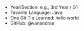 - Year/Section: e.g., 3rd Year / G1
- Favorite Language: Java
- One Git Tip Learned: hello world
- GitHub: @vanandrae